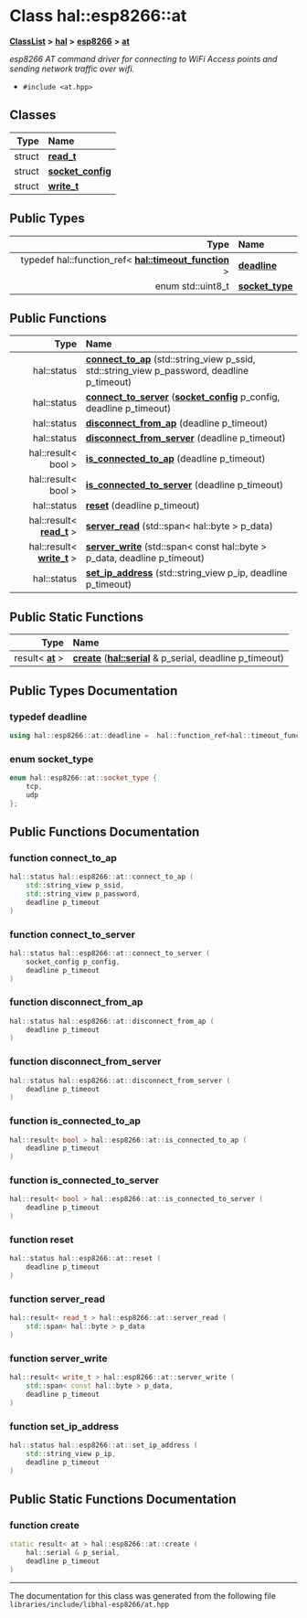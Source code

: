 

# Class hal::esp8266::at



[**ClassList**](annotated.md) **>** [**hal**](namespacehal.md) **>** [**esp8266**](namespacehal_1_1esp8266.md) **>** [**at**](classhal_1_1esp8266_1_1at.md)



_esp8266 AT command driver for connecting to WiFi Access points and sending network traffic over wifi._ 

* `#include <at.hpp>`















## Classes

| Type | Name |
| ---: | :--- |
| struct | [**read\_t**](structhal_1_1esp8266_1_1at_1_1read__t.md) <br> |
| struct | [**socket\_config**](structhal_1_1esp8266_1_1at_1_1socket__config.md) <br> |
| struct | [**write\_t**](structhal_1_1esp8266_1_1at_1_1write__t.md) <br> |


## Public Types

| Type | Name |
| ---: | :--- |
| typedef hal::function\_ref&lt; [**hal::timeout\_function**](namespacehal.md#typedef-timeout_function) &gt; | [**deadline**](#typedef-deadline)  <br> |
| enum std::uint8\_t | [**socket\_type**](#enum-socket_type)  <br> |




















## Public Functions

| Type | Name |
| ---: | :--- |
|  hal::status | [**connect\_to\_ap**](#function-connect_to_ap) (std::string\_view p\_ssid, std::string\_view p\_password, deadline p\_timeout) <br> |
|  hal::status | [**connect\_to\_server**](#function-connect_to_server) ([**socket\_config**](structhal_1_1esp8266_1_1at_1_1socket__config.md) p\_config, deadline p\_timeout) <br> |
|  hal::status | [**disconnect\_from\_ap**](#function-disconnect_from_ap) (deadline p\_timeout) <br> |
|  hal::status | [**disconnect\_from\_server**](#function-disconnect_from_server) (deadline p\_timeout) <br> |
|  hal::result&lt; bool &gt; | [**is\_connected\_to\_ap**](#function-is_connected_to_ap) (deadline p\_timeout) <br> |
|  hal::result&lt; bool &gt; | [**is\_connected\_to\_server**](#function-is_connected_to_server) (deadline p\_timeout) <br> |
|  hal::status | [**reset**](#function-reset) (deadline p\_timeout) <br> |
|  hal::result&lt; [**read\_t**](structhal_1_1esp8266_1_1at_1_1read__t.md) &gt; | [**server\_read**](#function-server_read) (std::span&lt; hal::byte &gt; p\_data) <br> |
|  hal::result&lt; [**write\_t**](structhal_1_1esp8266_1_1at_1_1write__t.md) &gt; | [**server\_write**](#function-server_write) (std::span&lt; const hal::byte &gt; p\_data, deadline p\_timeout) <br> |
|  hal::status | [**set\_ip\_address**](#function-set_ip_address) (std::string\_view p\_ip, deadline p\_timeout) <br> |


## Public Static Functions

| Type | Name |
| ---: | :--- |
|  result&lt; [**at**](classhal_1_1esp8266_1_1at.md) &gt; | [**create**](#function-create) ([**hal::serial**](classhal_1_1serial.md) & p\_serial, deadline p\_timeout) <br> |


























## Public Types Documentation




### typedef deadline 

```C++
using hal::esp8266::at::deadline =  hal::function_ref<hal::timeout_function>;
```






### enum socket\_type 

```C++
enum hal::esp8266::at::socket_type {
    tcp,
    udp
};
```



## Public Functions Documentation




### function connect\_to\_ap 

```C++
hal::status hal::esp8266::at::connect_to_ap (
    std::string_view p_ssid,
    std::string_view p_password,
    deadline p_timeout
) 
```






### function connect\_to\_server 

```C++
hal::status hal::esp8266::at::connect_to_server (
    socket_config p_config,
    deadline p_timeout
) 
```






### function disconnect\_from\_ap 

```C++
hal::status hal::esp8266::at::disconnect_from_ap (
    deadline p_timeout
) 
```






### function disconnect\_from\_server 

```C++
hal::status hal::esp8266::at::disconnect_from_server (
    deadline p_timeout
) 
```






### function is\_connected\_to\_ap 

```C++
hal::result< bool > hal::esp8266::at::is_connected_to_ap (
    deadline p_timeout
) 
```






### function is\_connected\_to\_server 

```C++
hal::result< bool > hal::esp8266::at::is_connected_to_server (
    deadline p_timeout
) 
```






### function reset 

```C++
hal::status hal::esp8266::at::reset (
    deadline p_timeout
) 
```






### function server\_read 

```C++
hal::result< read_t > hal::esp8266::at::server_read (
    std::span< hal::byte > p_data
) 
```






### function server\_write 

```C++
hal::result< write_t > hal::esp8266::at::server_write (
    std::span< const hal::byte > p_data,
    deadline p_timeout
) 
```






### function set\_ip\_address 

```C++
hal::status hal::esp8266::at::set_ip_address (
    std::string_view p_ip,
    deadline p_timeout
) 
```



## Public Static Functions Documentation




### function create 

```C++
static result< at > hal::esp8266::at::create (
    hal::serial & p_serial,
    deadline p_timeout
) 
```




------------------------------
The documentation for this class was generated from the following file `libraries/include/libhal-esp8266/at.hpp`

